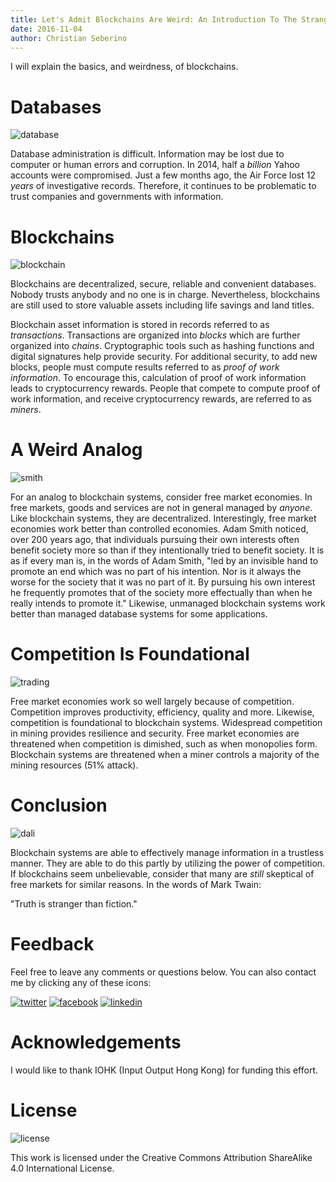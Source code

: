 ```yaml
---
title: Let's Admit Blockchains Are Weird: An Introduction To The Strangeness
date: 2016-11-04
author: Christian Seberino
---
```


I will explain the basics, and weirdness, of blockchains.

# Databases

![database](http://i.imgsafe.org/8f6b7c4c79.jpg)

Database administration is difficult.  Information may be lost due to computer or human errors and corruption.  In 2014, half a *billion* Yahoo accounts were compromised.  Just a few months ago, the Air Force lost 12 *years* of investigative records.  Therefore, it continues to be problematic to trust companies and governments with information.

# Blockchains

![blockchain](http://i.imgsafe.org/8f27a142e5.png)

Blockchains are decentralized, secure, reliable and convenient databases.  Nobody trusts anybody and no one is in charge.  Nevertheless, blockchains are still used to store valuable assets including life savings and land titles.

Blockchain asset information is stored in records referred to as *transactions*.  Transactions are organized into *blocks* which are further organized into *chains*.  Cryptographic tools such as hashing functions and digital signatures help provide security.  For additional security, to add new blocks, people must compute results referred to as *proof of work information*.  To encourage this, calculation of proof of work information leads to cryptocurrency rewards.  People that compete to compute proof of work information, and receive cryptocurrency rewards, are referred to as *miners*.

# A Weird Analog

![smith](http://i.imgsafe.org/929126b195.jpg)

For an analog to blockchain systems, consider free market economies.  In free markets, goods and services are not in general managed by *anyone*.  Like blockchain systems, they are decentralized.  Interestingly, free market economies work better than controlled economies.  Adam Smith noticed, over 200 years ago, that individuals pursuing their own interests often benefit society more so than if they intentionally tried to benefit society.  It is as if every man is, in the words of Adam Smith, "led by an invisible hand to promote an end which was no part of his intention. Nor is it always the worse for the society that it was no part of it. By pursuing his own interest he frequently promotes that of the society more effectually than when he really intends to promote it."  Likewise, unmanaged blockchain systems work better than managed database systems for some applications.

# Competition Is Foundational

![trading](http://i.imgsafe.org/8f298eaef5.jpg)

Free market economies work so well largely because of competition.  Competition improves productivity, efficiency, quality and more.  Likewise, competition is foundational to blockchain systems.  Widespread competition in mining provides resilience and security.  Free market economies are threatened when competition is dimished, such as when monopolies form.  Blockchain systems are threatened when a miner controls a majority of the mining resources (51% attack).

# Conclusion

![dali](https://i.imgsafe.org/95d3b10b77.jpg)

Blockchain systems are able to effectively manage information in a trustless manner.  They are able to do this partly by utilizing the power of competition.  If blockchains seem unbelievable, consider that many are *still* skeptical of  free markets for similar reasons.  In the words of Mark Twain:

"Truth is stranger than fiction."

# Feedback

Feel free to leave any comments or questions below.  You can also contact me by clicking any of these icons:

[![twitter](http://i.imgsafe.org/fcbc8685c1.png)](https://twitter.com/chris_seberino) [![facebook](http://i.imgsafe.org/fcbc627df9.png)](https://www.facebook.com/cseberino) [![linkedin](http://i.imgsafe.org/fcbcf09c9e.png)](https://www.linkedin.com/in/christian-seberino-776897110)


# Acknowledgements

I would like to thank IOHK (Input Output Hong Kong) for funding this effort.

# License

![license](https://i.creativecommons.org/l/by-sa/4.0/88x31.png)

This work is licensed under the Creative Commons Attribution ShareAlike 4.0 International License.
